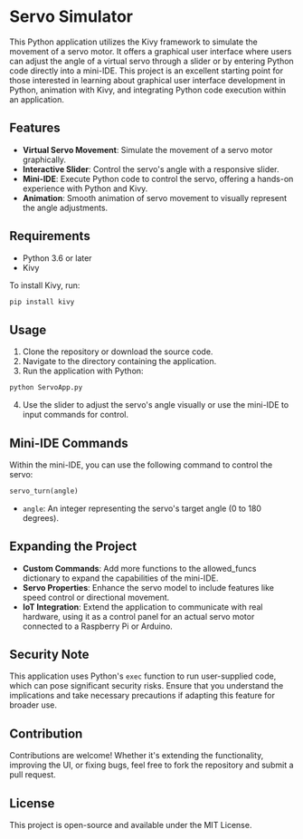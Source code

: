 # Servo Simulator

This Python application utilizes the Kivy framework to simulate the movement of a servo motor. It offers a graphical user interface where users can adjust the angle of a virtual servo through a slider or by entering Python code directly into a mini-IDE. This project is an excellent starting point for those interested in learning about graphical user interface development in Python, animation with Kivy, and integrating Python code execution within an application.

## Features

- **Virtual Servo Movement**: Simulate the movement of a servo motor graphically.
- **Interactive Slider**: Control the servo's angle with a responsive slider.
- **Mini-IDE**: Execute Python code to control the servo, offering a hands-on experience with Python and Kivy.
- **Animation**: Smooth animation of servo movement to visually represent the angle adjustments.

## Requirements

- Python 3.6 or later
- Kivy

To install Kivy, run:

```sh
pip install kivy
```

## Usage

1. Clone the repository or download the source code.
2. Navigate to the directory containing the application.
3. Run the application with Python:

```sh
python ServoApp.py
```

4. Use the slider to adjust the servo's angle visually or use the mini-IDE to input commands for control.

## Mini-IDE Commands

Within the mini-IDE, you can use the following command to control the servo:

```python
servo_turn(angle)
```

- `angle`: An integer representing the servo's target angle (0 to 180 degrees).

## Expanding the Project

- **Custom Commands**: Add more functions to the allowed_funcs dictionary to expand the capabilities of the mini-IDE.
- **Servo Properties**: Enhance the servo model to include features like speed control or directional movement.
- **IoT Integration**: Extend the application to communicate with real hardware, using it as a control panel for an actual servo motor connected to a Raspberry Pi or Arduino.

## Security Note

This application uses Python's `exec` function to run user-supplied code, which can pose significant security risks. Ensure that you understand the implications and take necessary precautions if adapting this feature for broader use.

## Contribution

Contributions are welcome! Whether it's extending the functionality, improving the UI, or fixing bugs, feel free to fork the repository and submit a pull request.

## License

This project is open-source and available under the MIT License.
